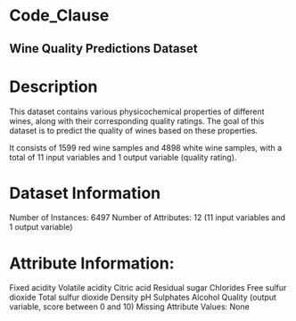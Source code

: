 # Code_Clause
## Wine Quality Predictions Dataset
# Description
This dataset contains various physicochemical properties of different wines, along with their corresponding quality ratings. 
The goal of this dataset is to predict the quality of wines based on these properties.

It consists of 1599 red wine samples and 4898 white wine samples, with a total of 11 input variables and 1 output variable (quality rating).

# Dataset Information
Number of Instances: 6497
Number of Attributes: 12 (11 input variables and 1 output variable)
# Attribute Information:
 Fixed acidity
 Volatile acidity
 Citric acid
 Residual sugar
 Chlorides
 Free sulfur dioxide
 Total sulfur dioxide
 Density
 pH
 Sulphates
 Alcohol
 Quality (output variable, score between 0 and 10)
Missing Attribute Values: None
